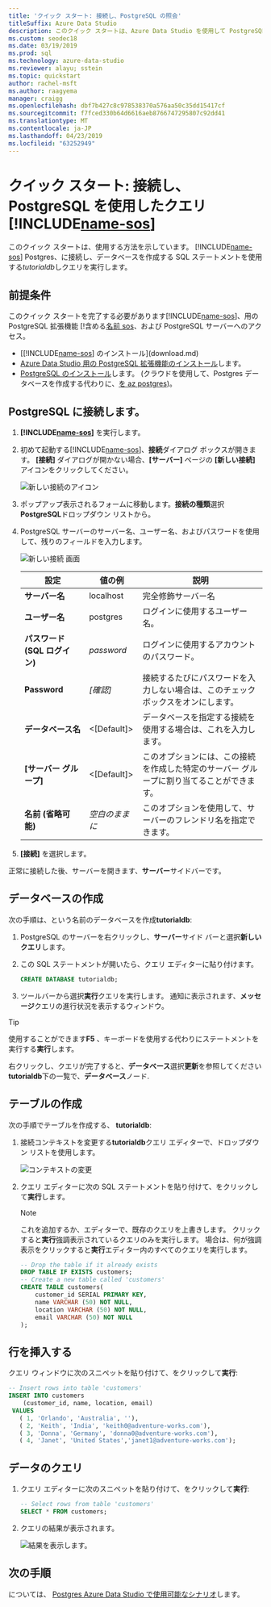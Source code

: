 ```yaml
---
title: 'クイック スタート: 接続し、PostgreSQL の照会'
titleSuffix: Azure Data Studio
description: このクイック スタートは、Azure Data Studio を使用して PostgreSQL に接続し、クエリを実行する方法を示しています。
ms.custom: seodec18
ms.date: 03/19/2019
ms.prod: sql
ms.technology: azure-data-studio
ms.reviewer: alayu; sstein
ms.topic: quickstart
author: rachel-msft
ms.author: raagyema
manager: craigg
ms.openlocfilehash: dbf7b427c8c978538370a576aa50c35dd15417cf
ms.sourcegitcommit: f7fced330b64d6616aeb8766747295807c92dd41
ms.translationtype: MT
ms.contentlocale: ja-JP
ms.lasthandoff: 04/23/2019
ms.locfileid: "63252949"
---
```

# <a name="quickstart-connect-and-query-postgresql-using-includename-sosincludesname-sos-shortmd"></a>クイック スタート: 接続し、PostgreSQL を使用したクエリ [!INCLUDE[name-sos](../includes/name-sos-short.md)]
このクイック スタートは、使用する方法を示しています。 [!INCLUDE[name-sos](../includes/name-sos-short.md)] Postgres、に接続し、データベースを作成する SQL ステートメントを使用する*tutorialdb*しクエリを実行します。

## <a name="prerequisites"></a>前提条件

このクイック スタートを完了する必要があります[!INCLUDE[name-sos](../includes/name-sos-short.md)]、用の PostgreSQL 拡張機能 [!含める[名前 sos](../includes/name-sos-short.md)、および PostgreSQL サーバーへのアクセス。

- [[!INCLUDE[name-sos](../includes/name-sos-short.md)] のインストール](download.md)
- [Azure Data Studio 用の PostgreSQL 拡張機能のインストール](postgres-extension.md)します。
- [PostgreSQL のインストール](https://www.postgresql.org/download/)します。 (クラウドを使用して、Postgres データベースを作成する代わりに、[を az postgres](https://docs.microsoft.com/azure/postgresql/quickstart-create-server-up-azure-cli))。 

## <a name="connect-to-postgresql"></a>PostgreSQL に接続します。

1. **[!INCLUDE[name-sos](../includes/name-sos-short.md)]** を実行します。

2. 初めて起動する[!INCLUDE[name-sos](../includes/name-sos-short.md)]、**接続**ダイアログ ボックスが開きます。 **[接続]** ダイアログが開かない場合、**[サーバー]** ページの **[新しい接続]** アイコンをクリックしてください。

   ![新しい接続のアイコン](media/quickstart-postgresql/new-connection-icon.png)

3. ポップアップ表示されるフォームに移動します。**接続の種類**選択**PostgreSQL**ドロップダウン リストから。


4. PostgreSQL サーバーのサーバー名、ユーザー名、およびパスワードを使用して、残りのフィールドを入力します。 

   ![新しい接続 画面](media/quickstart-postgresql/new-connection-screen.png)  

   | 設定       | 値の例 | 説明 |
   | ------------ | ------------------ | ------------------------------------------------- | 
   | **サーバー名** | localhost | 完全修飾サーバー名 |
   | **ユーザー名** | postgres | ログインに使用するユーザー名。 |
   | **パスワード (SQL ログイン)** | *password* | ログインに使用するアカウントのパスワード。 |
   | **Password** | *[確認]* | 接続するたびにパスワードを入力しない場合は、このチェック ボックスをオンにします。 |
   | **データベース名** | \<[Default]\> | データベースを指定する接続を使用する場合は、これを入力します。 |
   | **[サーバー グループ]** | \<[Default]\> | このオプションには、この接続を作成した特定のサーバー グループに割り当てることができます。 | 
   | **名前 (省略可能)** | *空白のままに* | このオプションを使用して、サーバーのフレンドリ名を指定できます。 | 

5. **[接続]** を選択します。 

正常に接続した後、サーバーを開きます、**サーバー**サイドバーです。


## <a name="create-a-database"></a>データベースの作成

次の手順は、という名前のデータベースを作成**tutorialdb**:

1. PostgreSQL のサーバーを右クリックし、**サーバー**サイド バーと選択**新しいクエリ**します。

2. この SQL ステートメントが開いたら、クエリ エディターに貼り付けます。

   ```sql
   CREATE DATABASE tutorialdb;
   ```

3. ツールバーから選択**実行**クエリを実行します。 通知に表示されます、**メッセージ**クエリの進行状況を表示するウィンドウ。

>[!TIP]
> 使用することができます**F5** 、キーボードを使用する代わりにステートメントを実行する**実行**します。

右クリックし、クエリが完了すると、**データベース**選択**更新**を参照してください**tutorialdb**下の一覧で、**データベース**ノード.


## <a name="create-a-table"></a>テーブルの作成

 次の手順でテーブルを作成する、 **tutorialdb**:

1. 接続コンテキストを変更する**tutorialdb**クエリ エディターで、ドロップダウン リストを使用します。 

   ![コンテキストの変更](media/quickstart-postgresql/change-context.png)

2. クエリ エディターに次の SQL ステートメントを貼り付けて、をクリックして**実行**します。 

   > [!NOTE]
   > これを追加するか、エディターで、既存のクエリを上書きします。 クリックすると**実行**強調表示されているクエリのみを実行します。 場合は、何が強調表示をクリックすると**実行**エディター内のすべてのクエリを実行します。

   ```sql
   -- Drop the table if it already exists
   DROP TABLE IF EXISTS customers;
   -- Create a new table called 'customers'
   CREATE TABLE customers(
       customer_id SERIAL PRIMARY KEY,
       name VARCHAR (50) NOT NULL,
       location VARCHAR (50) NOT NULL,
       email VARCHAR (50) NOT NULL
   );
   ```

## <a name="insert-rows"></a>行を挿入する

クエリ ウィンドウに次のスニペットを貼り付けて、をクリックして**実行**:

   ```sql
   -- Insert rows into table 'customers'
   INSERT INTO customers
       (customer_id, name, location, email)
    VALUES
      ( 1, 'Orlando', 'Australia', ''),
      ( 2, 'Keith', 'India', 'keith0@adventure-works.com'),
      ( 3, 'Donna', 'Germany', 'donna0@adventure-works.com'),
      ( 4, 'Janet', 'United States','janet1@adventure-works.com');
   ```

## <a name="query-the-data"></a>データのクエリ

1. クエリ エディターに次のスニペットを貼り付けて、をクリックして**実行**:
   
   ```sql
   -- Select rows from table 'customers'
   SELECT * FROM customers; 
   ```

2. クエリの結果が表示されます。

   ![結果を表示します。](media/quickstart-postgresql/view-results.png)

## <a name="next-steps"></a>次の手順

については、 [Postgres Azure Data Studio で使用可能なシナリオ](postgres-extension.md)します。 